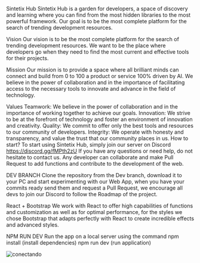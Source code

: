 Sintetix Hub
Sintetix Hub is a garden for developers, a space of discovery and learning where you can find from the most hidden libraries to the most powerful framework. Our goal is to be the most complete platform for the search of trending development resources.

Vision
Our vision is to be the most complete platform for the search of trending development resources. We want to be the place where developers go when they need to find the most current and effective tools for their projects.

Mission
Our mission is to provide a space where all brilliant minds can connect and build from 0 to 100 a product or service 100% driven by AI. We believe in the power of collaboration and in the importance of facilitating access to the necessary tools to innovate and advance in the field of technology.

Values
Teamwork: We believe in the power of collaboration and in the importance of working together to achieve our goals.
Innovation: We strive to be at the forefront of technology and foster an environment of innovation and creativity.
Quality: We commit to offer only the best tools and resources to our community of developers.
Integrity: We operate with honesty and transparency, and value the trust that our community places in us.
How to start?
To start using Sintetix Hub, simply join our server on Discord https://discord.gg/fMPth2zU If you have any questions or need help, do not hesitate to contact us. Any developer can collaborate and make Pull Request to add functions and contribute to the development of the web.

DEV BRANCH
Clone the repository from the Dev branch, download it to your PC and start experimenting with our Web App, when you have your commits ready send them and request a Pull Request, we encourage all devs to join our Discord to follow the Roadmap of the project.

React + Bootstrap
We work with React to offer high capabilities of functions and customization as well as for optimal performance, for the styles we chose Bootstrap that adapts perfectly with React to create incredible effects and advanced styles.

NPM RUN DEV
Run the app on a local server using the command
npm install (install dependencies)
npm run dev (run application)

![conectando](https://github.com/LennyDevX/SintetixApp/assets/71667982/04aff753-ccae-4be0-a058-ce1e5dc2fd49)
